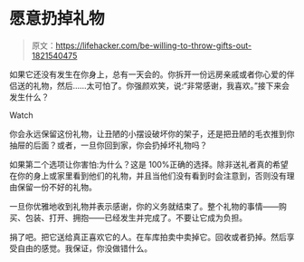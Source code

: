 # 愿意扔掉礼物

> 原文：<https://lifehacker.com/be-willing-to-throw-gifts-out-1821540475>

如果它还没有发生在你身上，总有一天会的。你拆开一份远房亲戚或者你心爱的伴侣送的礼物，然后……太可怕了。你强颜欢笑，说:“非常感谢，我喜欢。”接下来会发生什么？

Watch

你会永远保留这份礼物，让丑陋的小摆设破坏你的架子，还是把丑陋的毛衣推到你抽屉的后面？或者，一旦你回到家，你会扔掉坏礼物吗？

如果第二个选项让你害怕:为什么？这是 100%正确的选择。除非送礼者真的希望在你的身上或家里看到他们的礼物，并且当他们没有看到时会注意到，否则没有理由保留一份不好的礼物。

一旦你优雅地收到礼物并表示感谢，你的义务就结束了。整个礼物的事情——购买、包装、打开、拥抱——已经发生并完成了。不要让它成为负担。

捐了吧。把它送给真正喜欢它的人。在车库拍卖中卖掉它。回收或者扔掉。然后享受自由的感觉。我保证，你没做错什么。